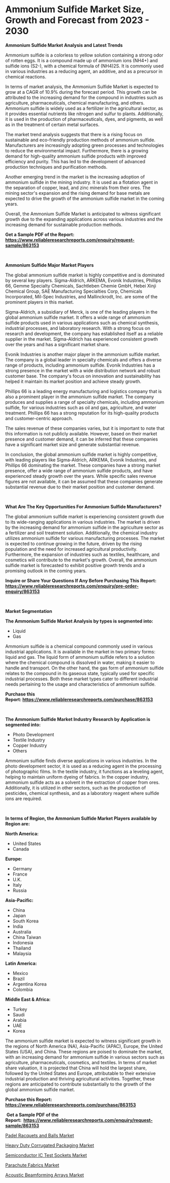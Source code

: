<p><h1>Ammonium Sulfide Market Size, Growth and Forecast from 2023 - 2030</h1></p><p><strong>Ammonium Sulfide Market Analysis and Latest Trends</strong></p>
<p><p>Ammonium sulfide is a colorless to yellow solution containing a strong odor of rotten eggs. It is a compound made up of ammonium ions (NH4+) and sulfide ions (S2-), with a chemical formula of (NH4)2S. It is commonly used in various industries as a reducing agent, an additive, and as a precursor in chemical reactions.</p><p>In terms of market analysis, the Ammonium Sulfide Market is expected to grow at a CAGR of 10.9% during the forecast period. This growth can be attributed to the increasing demand for the compound in industries such as agriculture, pharmaceuticals, chemical manufacturing, and others. Ammonium sulfide is widely used as a fertilizer in the agricultural sector, as it provides essential nutrients like nitrogen and sulfur to plants. Additionally, it is used in the production of pharmaceuticals, dyes, and pigments, as well as in the treatment of certain metal surfaces.</p><p>The market trend analysis suggests that there is a rising focus on sustainable and eco-friendly production methods of ammonium sulfide. Manufacturers are increasingly adopting green processes and technologies to reduce the environmental impact. Furthermore, there is a growing demand for high-quality ammonium sulfide products with improved efficiency and purity. This has led to the development of advanced production techniques and purification methods.</p><p>Another emerging trend in the market is the increasing adoption of ammonium sulfide in the mining industry. It is used as a flotation agent in the separation of copper, lead, and zinc minerals from their ores. The mining sector's expansion and the rising demand for base metals are expected to drive the growth of the ammonium sulfide market in the coming years.</p><p>Overall, the Ammonium Sulfide Market is anticipated to witness significant growth due to the expanding applications across various industries and the increasing demand for sustainable production methods.</p></p>
<p><strong>Get a Sample PDF of the Report:&nbsp; <a href="https://www.reliableresearchreports.com/enquiry/request-sample/863153">https://www.reliableresearchreports.com/enquiry/request-sample/863153</a></strong></p>
<p>&nbsp;</p>
<p><strong>Ammonium Sulfide Major Market Players</strong></p>
<p><p>The global ammonium sulfide market is highly competitive and is dominated by several key players. Sigma-Aldrich, ARKEMA, Evonik Industries, Phillips 66, Gemme Specialty Chemicals, Sachtleben Chemie GmbH, Hebei Xinji Chemical Group, SAE Manufacturing Specialties Corp, Chemicals Incorporated, Mil-Spec Industries, and Mallinckrodt, Inc. are some of the prominent players in this market.</p><p>Sigma-Aldrich, a subsidiary of Merck, is one of the leading players in the global ammonium sulfide market. It offers a wide range of ammonium sulfide products used in various applications such as chemical synthesis, industrial processes, and laboratory research. With a strong focus on research and development, the company has established itself as a reliable supplier in the market. Sigma-Aldrich has experienced consistent growth over the years and has a significant market share.</p><p>Evonik Industries is another major player in the ammonium sulfide market. The company is a global leader in specialty chemicals and offers a diverse range of products, including ammonium sulfide. Evonik Industries has a strong presence in the market with a wide distribution network and robust customer base. The company's focus on innovation and sustainability has helped it maintain its market position and achieve steady growth.</p><p>Phillips 66 is a leading energy manufacturing and logistics company that is also a prominent player in the ammonium sulfide market. The company produces and supplies a range of specialty chemicals, including ammonium sulfide, for various industries such as oil and gas, agriculture, and water treatment. Phillips 66 has a strong reputation for its high-quality products and customer-centric approach.</p><p>The sales revenue of these companies varies, but it is important to note that this information is not publicly available. However, based on their market presence and customer demand, it can be inferred that these companies have a significant market size and generate substantial revenue.</p><p>In conclusion, the global ammonium sulfide market is highly competitive, with leading players like Sigma-Aldrich, ARKEMA, Evonik Industries, and Phillips 66 dominating the market. These companies have a strong market presence, offer a wide range of ammonium sulfide products, and have experienced steady growth over the years. While specific sales revenue figures are not available, it can be assumed that these companies generate substantial revenue due to their market position and customer demand.</p></p>
<p>&nbsp;</p>
<p><strong>What Are The Key Opportunities For Ammonium Sulfide Manufacturers?</strong></p>
<p><p>The global ammonium sulfide market is experiencing consistent growth due to its wide-ranging applications in various industries. The market is driven by the increasing demand for ammonium sulfide in the agriculture sector as a fertilizer and soil treatment solution. Additionally, the chemical industry utilizes ammonium sulfide for various manufacturing processes. The market is expected to continue growing in the future, driven by the rising population and the need for increased agricultural productivity. Furthermore, the expansion of industries such as textiles, healthcare, and cosmetics will contribute to the market's growth. Overall, the ammonium sulfide market is forecasted to exhibit positive growth trends and a promising outlook in the coming years.</p></p>
<p><strong>Inquire or Share Your Questions If Any Before Purchasing This Report: <a href="https://www.reliableresearchreports.com/enquiry/pre-order-enquiry/863153">https://www.reliableresearchreports.com/enquiry/pre-order-enquiry/863153</a></strong></p>
<p>&nbsp;</p>
<p><strong>Market Segmentation</strong></p>
<p><strong>The Ammonium Sulfide Market Analysis by types is segmented into:</strong></p>
<p><ul><li>Liquid</li><li>Gas</li></ul></p>
<p><p>Ammonium sulfide is a chemical compound commonly used in various industrial applications. It is available in the market in two primary forms: liquid and gas. The liquid form of ammonium sulfide refers to a solution where the chemical compound is dissolved in water, making it easier to handle and transport. On the other hand, the gas form of ammonium sulfide relates to the compound in its gaseous state, typically used for specific industrial processes. Both these market types cater to different industrial needs pertaining to the usage and characteristics of ammonium sulfide.</p></p>
<p><strong>Purchase this Report:&nbsp;<a href="https://www.reliableresearchreports.com/purchase/863153">https://www.reliableresearchreports.com/purchase/863153</a></strong></p>
<p>&nbsp;</p>
<p><strong>The Ammonium Sulfide Market Industry Research by Application is segmented into:</strong></p>
<p><ul><li>Photo Development</li><li>Textile Industry</li><li>Copper Industry</li><li>Others</li></ul></p>
<p><p>Ammonium sulfide finds diverse applications in various industries. In the photo development sector, it is used as a reducing agent in the processing of photographic films. In the textile industry, it functions as a leveling agent, helping to maintain uniform dyeing of fabrics. In the copper industry, ammonium sulfide acts as a solvent in the extraction of copper from ores. Additionally, it is utilized in other sectors, such as the production of pesticides, chemical synthesis, and as a laboratory reagent where sulfide ions are required.</p></p>
<p>&nbsp;</p>
<p><strong>In terms of Region, the Ammonium Sulfide Market Players available by Region are:</strong></p>
<p>
    <p> <strong> North America: </strong>
        <ul>
            <li>United States</li>
            <li>Canada</li>
        </ul>
        </p> 
    <p> <strong> Europe: </strong>
        <ul>
            <li>Germany</li>
            <li>France</li>
            <li>U.K.</li>
            <li>Italy</li>
            <li>Russia</li>
        </ul>
        </p> 
    <p> <strong> Asia-Pacific: </strong>
        <ul>
            <li>China</li>
            <li>Japan</li>
            <li>South Korea</li>
            <li>India</li>
            <li>Australia</li>
            <li>China Taiwan</li>
            <li>Indonesia</li>
            <li>Thailand</li>
            <li>Malaysia</li>
        </ul>
        </p> 
    <p> <strong> Latin America: </strong>
        <ul>
            <li>Mexico</li>
            <li>Brazil</li>
            <li>Argentina Korea</li>
            <li>Colombia</li>
        </ul>
        </p> 
    <p> <strong> Middle East & Africa: </strong>
        <ul>
            <li>Turkey</li>
            <li>Saudi</li>
            <li>Arabia</li>
            <li>UAE</li>
            <li>Korea</li>
        </ul>
    </p>
    </p>
<p><p>The ammonium sulfide market is expected to witness significant growth in the regions of North America (NA), Asia-Pacific (APAC), Europe, the United States (USA), and China. These regions are poised to dominate the market, with an increasing demand for ammonium sulfide in various sectors such as agriculture, pharmaceuticals, cosmetics, and textiles. In terms of market share valuation, it is projected that China will hold the largest share, followed by the United States and Europe, attributable to their extensive industrial production and thriving agricultural activities. Together, these regions are anticipated to contribute substantially to the growth of the global ammonium sulfide market.</p></p>
<p><strong>Purchase this Report: <a href="https://www.reliableresearchreports.com/purchase/863153">https://www.reliableresearchreports.com/purchase/863153</a></strong></p>
<p>&nbsp;<strong>Get a Sample PDF of the Report:&nbsp;&nbsp;<a href="https://www.reliableresearchreports.com/enquiry/request-sample/863153">https://www.reliableresearchreports.com/enquiry/request-sample/863153</a></strong></p>
<p><strong></strong></p>
<p><p><a href="https://medium.com/@hotspotflipk/analyzing-padel-racquets-and-balls-market-global-industry-perspective-and-forecast-2023-to-2030-83de5b359021">Padel Racquets and Balls Market</a></p><p><a href="https://github.com/YashRP12/Market-Research-Report-List-1/blob/main/heavy-duty-corrugated-packaging-market.md">Heavy Duty Corrugated Packaging Market</a></p><p><a href="https://medium.com/@anibalstamm1912/semiconductor-ic-test-sockets-market-size-reveals-the-best-marketing-channels-in-global-industry-6a6a879a6774">Semiconductor IC Test Sockets Market</a></p><p><a href="https://github.com/Chiragrp24/Market-Research-Report-List-1/blob/main/parachute-fabrics-market.md">Parachute Fabrics Market</a></p><p><a href="https://medium.com/@elianehilll2023/acoustic-beamforming-arrays-market-analysis-and-sze-forecasted-for-period-from-2023-to-2030-dbed977bd222">Acoustic Beamforming Arrays Market</a></p></p>